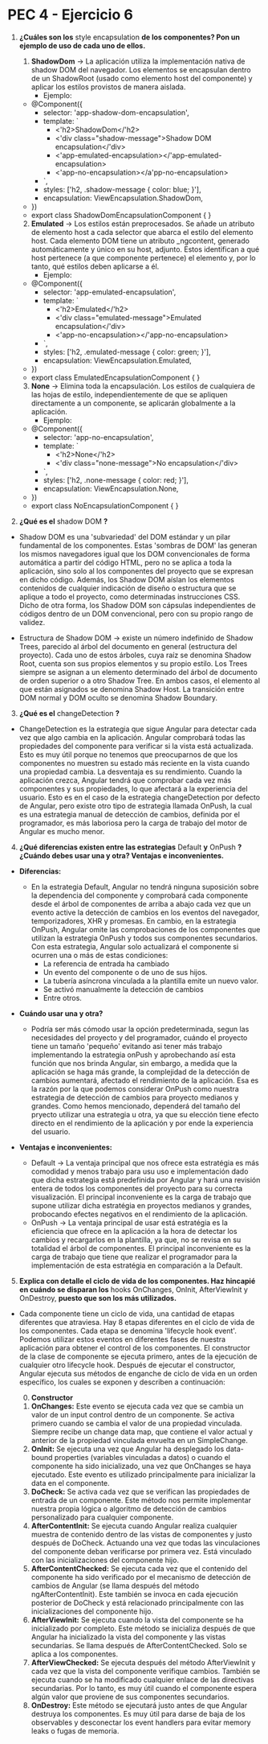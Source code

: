 # PEC 4 - Ejercicio 6

1. **¿Cuáles son los** style encapsulation **de los componentes? Pon un ejemplo de uso de cada uno de ellos.**

    1. **ShadowDom** -> La aplicación utiliza la implementación nativa de shadow DOM del navegador. Los elementos se encapsulan dentro de un ShadowRoot (usado como elemento host del componente) y aplicar los estilos provistos de manera aislada.
       - Ejemplo:

    - @Component({
        - selector: 'app-shadow-dom-encapsulation',
        - template: `
            - <'h2>ShadowDom</'h2>
            - <'div class="shadow-message">Shadow DOM encapsulation</'div>
            - <'app-emulated-encapsulation></'app-emulated-encapsulation>
            - <'app-no-encapsulation></a'pp-no-encapsulation>
        - `,
        - styles: ['h2, .shadow-message { color: blue; }'],
        - encapsulation: ViewEncapsulation.ShadowDom,
    - })
    - export class ShadowDomEncapsulationComponent { }

    2. **Emulated** -> Los estilos están preprocesados. Se añade un atributo de elemento host a cada selector que abarca el estilo del elemento host. Cada elemento DOM tiene un atributo _ngcontent, generado automáticamente y único en su host, adjunto. Estos identifican a qué host pertenece (a que componente pertenece) el elemento y, por lo tanto, qué estilos deben aplicarse a él.
       - Ejemplo:

    - @Component({
        - selector: 'app-emulated-encapsulation',
        - template: `
            - <'h2>Emulated</'h2>
            - <'div class="emulated-message">Emulated encapsulation</'div>
            - <'app-no-encapsulation></'app-no-encapsulation>
        - `,
        - styles: ['h2, .emulated-message { color: green; }'],
        - encapsulation: ViewEncapsulation.Emulated,
    - })
    - export class EmulatedEncapsulationComponent { }

    3. **None** -> Elimina toda la encapsulación. Los estilos de cualquiera de las hojas de estilo, independientemente de que se apliquen directamente a un componente, se aplicarán globalmente a la aplicación.
       - Ejemplo:

    - @Component({
        - selector: 'app-no-encapsulation',
        - template: `
            - <'h2>None</'h2>
            - <'div class="none-message">No encapsulation</'div>
        - `,
        - styles: ['h2, .none-message { color: red; }'],
        - encapsulation: ViewEncapsulation.None,
    - })
    - export class NoEncapsulationComponent { }

2. **¿Qué es el** shadow DOM **?**

-  Shadow DOM es una 'subvariedad' del DOM estándar y un pilar fundamental de los componentes. Estas 'sombras de DOM' las generan los mismos navegadores igual que los DOM convencionales de forma automática a partir del código HTML, pero no se aplica a toda la aplicación, sino solo al los componentes del proyecto que se expresan en dicho código. Además, los Shadow DOM aíslan los elementos contenidos de cualquier indicación de diseño o estructura que se aplique a todo el proyecto, como determinadas instrucciones CSS. Dicho de otra forma, los Shadow DOM son cápsulas independientes de códigos dentro de un DOM convencional, pero con su propio rango de validez.

- Estructura de Shadow DOM -> existe un número indefinido de Shadow Trees, parecido al árbol del documento en general (estructura del proyecto). Cada uno de estos árboles, cuya raíz se denomina Shadow Root, cuenta son sus propios elementos y su propio estilo. Los Trees siempre se asignan a un elemento determinado del árbol de documento de orden superior o a otro Shadow Tree. En ambos casos, el elemento al que están asignados se denomina Shadow Host. La transición entre DOM normal y DOM oculto se denomina Shadow Boundary.

3. **¿Qué es el** changeDetection **?**

- ChangeDetection es la estrategia que sigue Angular para detectar cada vez que algo cambia en la aplicación. Angular comprobará todas las propiedades del componente para verificar si la vista está actualizada. Esto es muy útil porque no tenemos que preocuparnos de que los componentes no muestren su estado más reciente en la vista cuando una propiedad cambia. La desventaja es su rendimiento. Cuando la aplicación crezca, Angular tendrá que comprobar cada vez más componentes y sus propiedades, lo que afectará a la experiencia del usuario. Esto es en el caso de la estrategia changeDetection por defecto de Angular, pero existe otro tipo de estrategia llamada OnPush, la cual es una estrategia manual de detección de cambios, definida por el programador, es más laboriosa pero la carga de trabajo del motor de Angular es mucho menor.

4. **¿Qué diferencias existen entre las estrategias** Default **y** OnPush **? ¿Cuándo debes usar una y otra? Ventajas e inconvenientes.**

- **Diferencias:**
   - En la estrategia Default, Angular no tendrá ninguna suposición sobre la dependencia del componente y comprobará cada componente desde el árbol de componentes de arriba a abajo cada vez que un evento active la detección de cambios en los eventos del navegador, temporizadores, XHR y promesas. En cambio, en la estrategia OnPush, Angular omite las comprobaciones de los componentes que utilizan la estrategia OnPush y todos sus componentes secundarios. Con esta estrategia, Angular solo actualizará el componente si ocurren una o más de estas condiciones:
      - La referencia de entrada ha cambiado
      - Un evento del componente o de uno de sus hijos.
      - La tubería asíncrona vinculada a la plantilla emite un nuevo valor.
      - Se activó manualmente la detección de cambios
      - Entre otros.

- **Cuándo usar una y otra?**
   - Podría ser más cómodo usar la opción predeterminada, segun las necesidades del proyecto y del programador, cuándo el proyecto tiene un tamaño 'pequeño' evitando asi tener más trabajo implementando la estrategia onPush y aprobechando así esta función que nos brinda Angular, sin embargo, a medida que la aplicación se haga más grande, la complejidad de la detección de cambios aumentará, afectado el rendimiento de la aplicación. Esa es la razón por la que podemos considerar OnPush como nuestra estrategia de detección de cambios para proyecto medianos y grandes. Como hemos mencionado, dependerá del tamaño del pryecto utilizar una estrategia u otra, ya que su elección tiene efecto directo en el rendimiento de la aplicación y por ende la experiencia del usuario.

- **Ventajas e inconvenientes:**
   - Default -> La ventaja principal que nos ofrece esta estratégia es más comodidad y menos trabajo para usu uso e implementación dado que dicha estrategia está predefinida por Angular y hará una revisión entera de todos los componentes del proyecto para su correcta visualización. El principal inconveniente es la carga de trabajo que supone utilizar dicha estratégia en proyectos medianos y grandes, probocando efectes negativos en el rendimiento de la aplicación.
   - OnPush -> La ventaja principal de usar está estratégia es la eficiencia que ofrece en la aplicación a la hora de detectar los cambios y recargarlos en la plantilla, ya que, no se revisa en su totalidad el árbol de componentes. El principal inconveniente es la carga de trabajo que tiene que realizar el programador para la implementación de esta estratégia en comparación a la Default.

5. **Explica con detalle el ciclo de vida de los componentes. Haz hincapié en cuándo se disparan los** hooks OnChanges, OnInit, AfterViewInit y OnDestroy, **puesto que son los más utilizados.**

- Cada componente tiene un ciclo de vida, una cantidad de etapas diferentes que atraviesa. Hay 8 etapas diferentes en el ciclo de vida de los componentes. Cada etapa se denomina 'lifecycle hook event'. Podemos utilizar estos eventos en diferentes fases de nuestra aplicación para obtener el control de los componentes.
El constructor de la clase de componente se ejecuta primero, antes de la ejecución de cualquier otro lifecycle hook. Después de ejecutar el constructor, Angular ejecuta sus métodos de enganche de ciclo de vida en un orden específico, los cuales se exponen y describen a continuación:

   0. **Constructor**
   1. **OnChanges:** Este evento se ejecuta cada vez que se cambia un valor de un input control dentro de un componente. Se activa primero cuando se cambia el valor de una propiedad vinculada. Siempre recibe un change data map, que contiene el valor actual y anterior de la propiedad vinculada envuelta en un SimpleChange.
   2. **OnInit:** Se ejecuta una vez que Angular ha desplegado los data-bound properties (variables vinculadas a datos) o cuando el componente ha sido inicializado, una vez que OnChanges se haya ejecutado. Este evento es utilizado principalmente para inicializar la data en el componente.
   3. **DoCheck:** Se activa cada vez que se verifican las propiedades de entrada de un componente. Este método nos permite implementar nuestra propia lógica o algoritmo de detección de cambios personalizado para cualquier componente.
   4. **AfterContentInit:** Se ejecuta cuando Angular realiza cualquier muestra de contenido dentro de las vistas de componentes y justo después de DoCheck. Actuando una vez que todas las vinculaciones del componente deban verificarse por primera vez. Está vinculado con las inicializaciones del componente hijo.
   5. **AfterContentChecked:** Se ejecuta cada vez que el contenido del componente ha sido verificado por el mecanismo de detección de cambios de Angular (se llama después del método ngAfterContentInit). Este también se invoca en cada ejecución posterior de DoCheck y está relacionado principalmente con las inicializaciones del componente hijo.
   6. **AfterViewInit:** Se ejecuta cuando la vista del componente se ha inicializado por completo. Este método se inicializa después de que Angular ha inicializado la vista del componente y las vistas secundarias. Se llama después de AfterContentChecked. Solo se aplica a los componentes.
   7. **AfterViewChecked:** Se ejecuta después del método AfterViewInit y cada vez que la vista del componente verifique cambios. También se ejecuta cuando se ha modificado cualquier enlace de las directivas secundarias. Por lo tanto, es muy útil cuando el componente espera algún valor que proviene de sus componentes secundarios.
   8. **OnDestroy:** Este método se ejecutará justo antes de que Angular destruya los componentes. Es muy útil para darse de baja de los observables y desconectar los event handlers para evitar memory leaks o fugas de memoria.